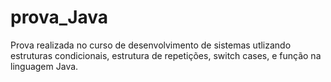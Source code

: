 # prova_Java
Prova realizada no curso de desenvolvimento de sistemas utlizando estruturas condicionais, estrutura de repetições, switch cases, e função na linguagem Java.
